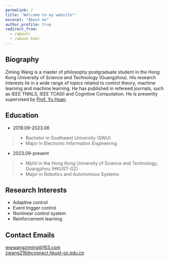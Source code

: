 ```yaml
---
permalink: /
title: "Welcome to my website!"
excerpt: "About me"
author_profile: true
redirect_from: 
  - /about/
  - /about.html
---
```



Biography
------
Ziming Wang is a master of philosophy postgraduate student in the Hong Kong University of Science and Technology (Guangzhou). His research interests lie in a wide range of topics related to control theory, machine learning and machine learning. He has published in refereed journals, such as IEEE TNNLS, IEEE TCASII and Cognitive Computation. He is presently supervised by [Prof. Yu Huan](https://yuhuanlab.com/).

Education
------
- 2019.09-2023.06  
>- Bachelor in Southwest University (SWU)   
>- Major in Electronic Information Engineering  
- 2023.09-present  
>- Mphil in the Hong Kong University of Science and Technology, Guangzhou (HKUST-GZ)
>- Major in Robotics and Autonomous Systems

Research Interests
------
- Adaptive control
- Event trigger control
- Nonlinear control system
- Reinforcement learning

Contact Emails
------
wwwangziming@163.com  
zwang216@connect.hkust-gz.edu.cn
